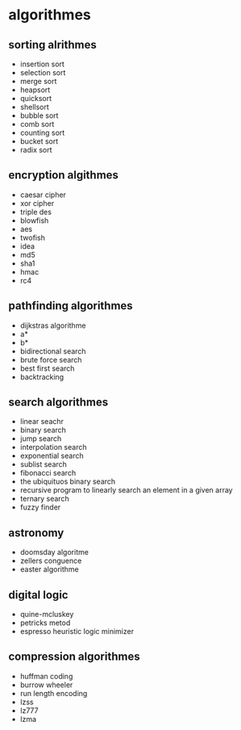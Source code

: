 # algorithmes

## sorting alrithmes
- insertion sort
- selection sort
- merge sort
- heapsort
- quicksort
- shellsort
- bubble sort
- comb sort
- counting sort
- bucket sort
- radix sort

## encryption algithmes
- caesar cipher
- xor cipher
- triple des
- blowfish
- aes
- twofish
- idea
- md5
- sha1
- hmac
- rc4

## pathfinding algorithmes
- dijkstras algorithme
- a*
- b*
- bidirectional search
- brute force search
- best first search
- backtracking

## search algorithmes
- linear seachr
- binary search
- jump search
- interpolation search
- exponential search
- sublist search
- fibonacci search
- the ubiquituos binary search
- recursive program to linearly search an element in a given array
- ternary search
- fuzzy finder

## astronomy
- doomsday algoritme
- zellers conguence
- easter algorithme

## digital logic
- quine-mcluskey
- petricks metod
- espresso heuristic logic minimizer

## compression algorithmes
- huffman coding
- burrow wheeler
- run length encoding
- lzss
- lz777
- lzma

